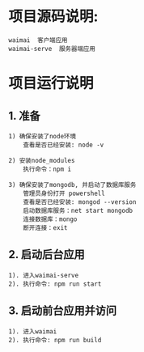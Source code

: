 # 项目源码说明:
	waimai  客户端应用
	waimai-serve  服务器端应用


# 项目运行说明
## 1. 准备
	1) 确保安装了node环境
		查看是否已经安装: node -v

	2) 安装node_modules
		执行命令：npm i

	3) 确保安装了mongodb, 并启动了数据库服务
		管理员身份打开 powershell 
		查看是否已经安装: mongod --version
		启动数据库服务：net start mongodb
		连接数据库：mongo
		断开连接：exit
	
## 2. 启动后台应用
	1). 进入waimai-serve
	2). 执行命令: npm run start

## 3. 启动前台应用并访问
	1). 进入waimai
	2). 执行命令: npm run build


